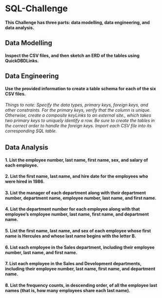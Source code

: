 # SQL-Challenge
#### This Challenge has three parts: data modelling, data engineering, and data analysis.

## Data Modelling
#### Inspect the CSV files, and then sketch an ERD of the tables using QuickDBDLinks. 

## Data Engineering
#### Use the provided information to create a table schema for each of the six CSV files. 

###### Things to note: Specify the data types, primary keys, foreign keys, and other constraints. For the primary keys, verify that the column is unique. Otherwise, create a composite keyLinks to an external site., which takes two primary keys to uniquely identify a row. Be sure to create the tables in the correct order to handle the foreign keys. Import each CSV file into its corresponding SQL table.

## Data Analysis
#### 1. List the employee number, last name, first name, sex, and salary of each employee.
#### 2. List the first name, last name, and hire date for the employees who were hired in 1986.
#### 3. List the manager of each department along with their department number, department name, employee number, last name, and first name.
#### 4. List the department number for each employee along with that employee’s employee number, last name, first name, and department name.
#### 5. List the first name, last name, and sex of each employee whose first name is Hercules and whose last name begins with the letter B.
#### 6. List each employee in the Sales department, including their employee number, last name, and first name.
#### 7. List each employee in the Sales and Development departments, including their employee number, last name, first name, and department name.
#### 8. List the frequency counts, in descending order, of all the employee last names (that is, how many employees share each last name).

